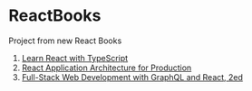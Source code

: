 # ReactBooks

Project from new React Books

1. [Learn React with TypeScript](https://github.com/PacktPublishing/Learn-React-with-TypeScript-2nd-Edition)
2. [React Application Architecture for Production](https://github.com/PacktPublishing/React-Application-Architecture-for-Production)
3. [Full-Stack Web Development with GraphQL and React, 2ed](https://github.com/PacktPublishing/Full-Stack-Web-Development-with-GraphQL-and-React-Second-Edition)

